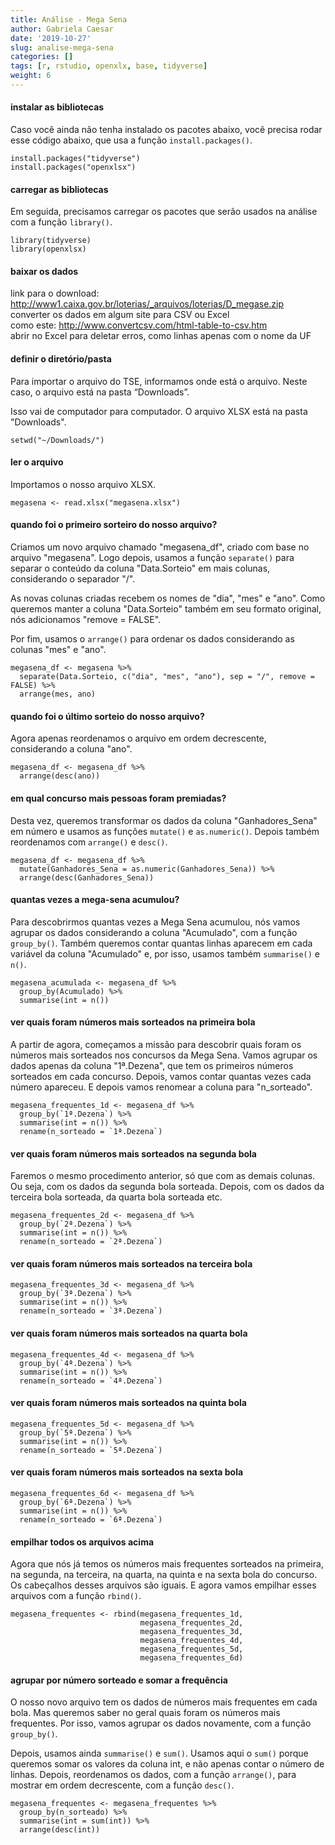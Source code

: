 ```yaml
---
title: Análise - Mega Sena
author: Gabriela Caesar
date: '2019-10-27'
slug: analise-mega-sena
categories: []
tags: [r, rstudio, openxlx, base, tidyverse]
weight: 6
---
```


#### instalar as bibliotecas
Caso você ainda não tenha instalado os pacotes abaixo, você precisa rodar esse código abaixo, que usa a função `install.packages()`.

```{r}
install.packages("tidyverse")
install.packages("openxlsx")
```
#### carregar as bibliotecas
Em seguida, precisamos carregar os pacotes que serão usados na análise com a função `library()`.

```{r}
library(tidyverse)
library(openxlsx)
```

#### baixar os dados
link para o download: http://www1.caixa.gov.br/loterias/_arquivos/loterias/D_megase.zip    
converter os dados em algum site para CSV ou Excel    
como este: http://www.convertcsv.com/html-table-to-csv.htm    
abrir no Excel para deletar erros, como linhas apenas com o nome da UF

#### definir o diretório/pasta
Para importar o arquivo do TSE, informamos onde está o arquivo. Neste caso, o arquivo está na pasta “Downloads”.

Isso vai de computador para computador. O arquivo XLSX está na pasta "Downloads".
```{r}
setwd("~/Downloads/")
```
#### ler o arquivo
Importamos o nosso arquivo XLSX.

```{r}
megasena <- read.xlsx("megasena.xlsx")
```
#### quando foi o primeiro sorteiro do nosso arquivo?
Criamos um novo arquivo chamado "megasena_df", criado com base no arquivo "megasena". Logo depois, usamos a função `separate()` para separar o conteúdo da coluna "Data.Sorteio" em mais colunas, considerando o separador "/". 

As novas colunas criadas recebem os nomes de "dia", "mes" e "ano". Como queremos manter a coluna "Data.Sorteio" também em seu formato original, nós adicionamos "remove = FALSE".

Por fim, usamos o `arrange()` para ordenar os dados considerando as colunas "mes" e "ano".

```{r}
megasena_df <- megasena %>%
  separate(Data.Sorteio, c("dia", "mes", "ano"), sep = "/", remove = FALSE) %>%
  arrange(mes, ano)
```
#### quando foi o último sorteio do nosso arquivo?
Agora apenas reordenamos o arquivo em ordem decrescente, considerando a coluna "ano".

```{r}
megasena_df <- megasena_df %>%
  arrange(desc(ano))
```
#### em qual concurso mais pessoas foram premiadas?
Desta vez, queremos transformar os dados da coluna "Ganhadores_Sena" em número e usamos as funções `mutate()` e `as.numeric()`. Depois também reordenamos com `arrange()` e `desc()`.
```{r}
megasena_df <- megasena_df %>%
  mutate(Ganhadores_Sena = as.numeric(Ganhadores_Sena)) %>%
  arrange(desc(Ganhadores_Sena))
```
#### quantas vezes a mega-sena acumulou?
Para descobrirmos quantas vezes a Mega Sena acumulou, nós vamos agrupar os dados considerando a coluna "Acumulado", com a função `group_by()`. Também queremos contar quantas linhas aparecem em cada variável da coluna "Acumulado" e, por isso, usamos também `summarise()` e `n()`.

```{r}
megasena_acumulada <- megasena_df %>%
  group_by(Acumulado) %>%
  summarise(int = n())
```
#### ver quais foram números mais sorteados na primeira bola
A partir de agora, começamos a missão para descobrir quais foram os números mais sorteados nos concursos da Mega Sena. Vamos agrupar os dados apenas da coluna "1ª.Dezena", que tem os primeiros números sorteados em cada concurso. Depois, vamos contar quantas vezes cada número apareceu. E depois vamos renomear a coluna para "n_sorteado".
```{r}
megasena_frequentes_1d <- megasena_df %>%
  group_by(`1ª.Dezena`) %>%
  summarise(int = n()) %>%
  rename(n_sorteado = `1ª.Dezena`)
```
#### ver quais foram números mais sorteados na segunda bola
Faremos o mesmo procedimento anterior, só que com as demais colunas. Ou seja, com os dados da segunda bola sorteada. Depois, com os dados da terceira bola sorteada, da quarta bola sorteada etc. 

```{r}
megasena_frequentes_2d <- megasena_df %>%
  group_by(`2ª.Dezena`) %>%
  summarise(int = n()) %>%
  rename(n_sorteado = `2ª.Dezena`)
```
#### ver quais foram números mais sorteados na terceira bola
```{r}
megasena_frequentes_3d <- megasena_df %>%
  group_by(`3ª.Dezena`) %>%
  summarise(int = n()) %>%
  rename(n_sorteado = `3ª.Dezena`)
```
#### ver quais foram números mais sorteados na quarta bola
```{r}
megasena_frequentes_4d <- megasena_df %>%
  group_by(`4ª.Dezena`) %>%
  summarise(int = n()) %>%
  rename(n_sorteado = `4ª.Dezena`)
```
#### ver quais foram números mais sorteados na quinta bola
```{r}
megasena_frequentes_5d <- megasena_df %>%
  group_by(`5ª.Dezena`) %>%
  summarise(int = n()) %>%
  rename(n_sorteado = `5ª.Dezena`)
```
#### ver quais foram números mais sorteados na sexta bola
```{r}
megasena_frequentes_6d <- megasena_df %>%
  group_by(`6ª.Dezena`) %>%
  summarise(int = n()) %>%
  rename(n_sorteado = `6ª.Dezena`)
```
#### empilhar todos os arquivos acima
Agora que nós já temos os números mais frequentes sorteados na primeira, na segunda, na terceira, na quarta, na quinta e na sexta bola do concurso. Os cabeçalhos desses arquivos são iguais. E agora vamos empilhar esses arquivos com a função `rbind()`. 

```{r}
megasena_frequentes <- rbind(megasena_frequentes_1d, 
                             megasena_frequentes_2d, 
                             megasena_frequentes_3d, 
                             megasena_frequentes_4d,
                             megasena_frequentes_5d, 
                             megasena_frequentes_6d)
```
#### agrupar por número sorteado e somar a frequência
O nosso novo arquivo tem os dados de números mais frequentes em cada bola. Mas queremos saber no geral quais foram os números mais frequentes. Por isso, vamos agrupar os dados novamente, com a função `group_by()`. 

Depois, usamos ainda `summarise()` e `sum()`. Usamos aqui o `sum()` porque queremos somar os valores da coluna int, e não apenas contar o número de linhas. Depois, reordenamos os dados, com a função `arrange()`, para mostrar em ordem decrescente, com a função `desc()`.
```{r}
megasena_frequentes <- megasena_frequentes %>%
  group_by(n_sorteado) %>%
  summarise(int = sum(int)) %>%
  arrange(desc(int))
```


